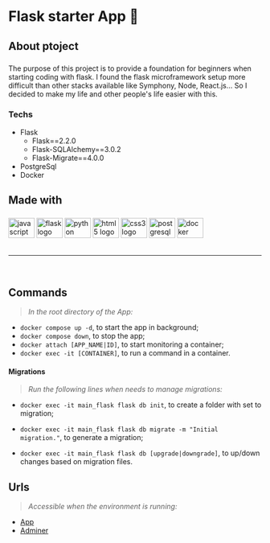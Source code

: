 <h1 align="left">Flask starter App 🚀</h1>

###

<h2 align="left">About ptoject</h2>

###

<p align="left">The purpose of this project is to provide a foundation for beginners when starting coding with flask. I found the flask microframework setup more difficult than other stacks available like Symphony, Node, React.js... So I decided to make my life and other people's life easier with this.</p>

###

### Techs
  - Flask
    - Flask==2.2.0
    - Flask-SQLAlchemy==3.0.2
    - Flask-Migrate==4.0.0 
  - PostgreSql
  - Docker

###

<h2 align="left">Made with</h2>

###

<div align="left">
  <img src="https://cdn.jsdelivr.net/gh/devicons/devicon/icons/javascript/javascript-original.svg" height="40" width="52" alt="javascript logo"  />
  <img src="https://cdn.jsdelivr.net/gh/devicons/devicon/icons/flask/flask-original.svg" height="40" width="52" alt="flask logo"  />
  <img src="https://cdn.jsdelivr.net/gh/devicons/devicon/icons/python/python-original.svg" height="40" width="52" alt="python logo"  />
  <img src="https://cdn.jsdelivr.net/gh/devicons/devicon/icons/html5/html5-original.svg" height="40" width="52" alt="html5 logo"  />
  <img src="https://cdn.jsdelivr.net/gh/devicons/devicon/icons/css3/css3-original.svg" height="40" width="52" alt="css3 logo"  />
  <img src="https://cdn.jsdelivr.net/gh/devicons/devicon/icons/postgresql/postgresql-original.svg" height="40" width="52" alt="postgresql logo"  />
  <img src="https://cdn.jsdelivr.net/gh/devicons/devicon/icons/docker/docker-original.svg" height="40" width="52" alt="docker logo"  />
</div>

<br>

---

<br>

## Commands
> *In the root directory of the App:*

- `docker compose up -d`, to start the app in background;
- `docker compose down`, to stop the app;
- `docker attach [APP_NAME|ID]`, to start monitoring a container;
- `docker exec -it [CONTAINER]`, to run a command in a container.

#### Migrations
> *Run the following lines when needs to manage migrations:*
- `docker exec -it main_flask flask db init`, to create a folder with set to migration;

- `docker exec -it main_flask flask db migrate -m "Initial migration."`, to generate a migration;

- `docker exec -it main_flask flask db [upgrade|downgrade]`, to up/down changes based on migration files.

## Urls
> *Accessible when the environment is running:*
  - [App](http://localhost:8000/)
  - [Adminer](http://localhost:8080/)
